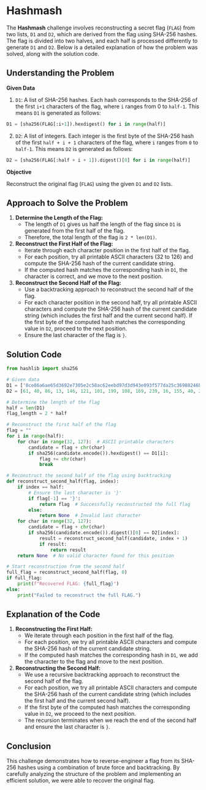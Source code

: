 # Hashmash

The **Hashmash** challenge involves reconstructing a secret flag (`FLAG`) from two lists, `D1` and `D2`, which are derived from the flag using SHA-256 hashes. The flag is divided into two halves, and each half is processed differently to generate `D1` and `D2`. Below is a detailed explanation of how the problem was solved, along with the solution code.

## Understanding the Problem

**Given Data**
1. `D1`: A list of SHA-256 hashes. Each hash corresponds to the SHA-256 of the first `i+1` characters of the flag, where `i` ranges from 0 to `half-1`. This means `D1` is generated as follows:
```python
D1 = [sha256(FLAG[:i+1]).hexdigest() for i in range(half)]
```
2. `D2`: A list of integers. Each integer is the first byte of the SHA-256 hash of the first `half + i + 1` characters of the flag, where `i` ranges from `0` to `half-1`. This means `D2` is generated as follows:
```python
D2 = [sha256(FLAG[:half + i + 1]).digest()[0] for i in range(half)]
```
**Objective**

Reconstruct the original flag (`FLAG`) using the given `D1` and `D2` lists.

## Approach to Solve the Problem
1. **Determine the Length of the Flag:**
    - The length of `D1` gives us half the length of the flag since `D1` is generated from the first half of the flag.
    - Therefore, the total length of the flag is `2 * len(D1)`.
2. **Reconstruct the First Half of the Flag:**
    - Iterate through each character position in the first half of the flag.
    - For each position, try all printable ASCII characters (32 to 126) and compute the SHA-256 hash of the current candidate string.
    - If the computed hash matches the corresponding hash in `D1`, the character is correct, and we move to the next position.
3. **Reconstruct the Second Half of the Flag:**
    - Use a backtracking approach to reconstruct the second half of the flag.
    - For each character position in the second half, try all printable ASCII characters and compute the SHA-256 hash of the current candidate string (which includes the first half and the current second half).
    If the first byte of the computed hash matches the corresponding value in `D2`, proceed to the next position.
    - Ensure the last character of the flag is `}`. 

## Solution Code 
```python
from hashlib import sha256

# Given data
D1 = ['8ce86a6ae65d3692e7305e2c58ac62eebd97d3d943e093f577da25c36988246b', '901a6dbb9f97c74007595dc1901290775e1529ae3f8d9a5640bbe91c4bf41c93', 'dc2a01319c8546410c711a2e401938939cb4814daac73a67c252ca26868400cb', '15f5a3d0069a9ab88cf387c7fcad24a62a224581b38d8ab9352a30abbefb8f64', '78c29bd5820b5cc5eb3b3c92827871e0bcb6c045859258ec40492d983f650baf', 'a13751379a54d556a80871873dc27644b1f0a66da441c461838b101a46d36f92', 'a3b99dd37325ea2c0d5eb60c76e3a39c660d6b5b440b3eafb9dcf5a1717ca344', '231f7a838f5debde215a2e2c74fad32e79e0782f800bfe39b54dcb06ee9892a2', 'd7b0fa0e74ba2014fe5c23c7e28dba562d43a47baeb6f0a0966c6d46d3f7d0a5', 'f40357c3c2ac5f74139ebc29166d92d6480c9a9c0d1376a9c9ef5b6c9c5b8f5b', 'e8bf443ec5b05a828b1217e6508e5737eb90518b310c23e44c4d092a56d48a34', 'f9a509621e4d9af0aef6b628591a01c2c75dc2cb957b52b89f97ae8926beeaa2', '72b8710e6d475eb802a2f0deba7fc37b3379dd597387fc5bd895942f6ac8c5a1', '2a46859282468dce001a26d0ede083f3c2cd8e8c5e17ed88f58e445c5ded64f5', '3e01dc25eb1baafa87dfa38dd077afce7a354b058f62f51c926f2628aebf1d26', '1fece0a3f260b1ce9151d7c16cdb58cad26ffe110f6be3ff270dc5b77010b83d', '684b8cd562d1741c7dd1c3f6ab06f0c9df0473f8431826386d7a65e302ea832e', 'bb7755dab81ab295c56b40975257c526018df0c9647402568768db3be5831dd0', 'd6f718ead48dbcff45ec8f612961b6818b8615b7631daf7942386d8dd7985967', '33797dfa26db72662d5651eb25d4d6510dec5c46c1a623c3c9322859f1c95847', 'bac9ab3ce066098a0bde23768aa113ecaf07803f084efb9fe8e2c7ec05e2fec1', 'e64831491afbb012f377bb58d6f2776813f217c24876d8b6e60688312e38d9b1', '1115f3d57f8d2f23ead7019747225fbf70045edc847fcc47e55b646405bae549', 'ba8e2a06994d0240ee60809bf86df988f1aa740ed4a0211c71fec5875b84ccc5', '5c7880b1dee83f0d7dec570800fc13e9cc557bd914e880c726b7bb6317b54c64', '6caf52846161319fd353c147f4cee1facf8d2506e62b08fb0229a102311e61c7', '72a3a98f3689314fc08db5d8e7a91652e2440898f4ec2bec6897f41e3267a174', 'ee1a111ab87a1e1e4da3962e20df737b6e34044ff274a3e7ae63d4255d6b7594', '03af69e3a8dccbca188b390e11dd38caff5fd70a23bf2c35e3752616818afac1', 'c71f632e1fdee4ee3ef214b1efdb9b6012547a2088fe54f75adca8d3fa55d02b', '5ac663c39cad50e7036a2a2d2527a65a69627476927ed6a405ab166d875e4fa7', 'f1a408975b72a772e98af08827056fb2fdb6c7082d486bd76b4be3929c8bd069', '0f4582100fc61731d946eaf6b288bbb402b925bd383e421ca028f19ff5839eec', '0580bb32ce7c3b941216cff02f3c19d7b0959dcc317787a3b9c0da439d68d4e2', 'fc4b02185991268a8034c0173df1f11404b037039b0d46599d2db886e5deae86', 'c9ce9ec15c04ba72137e2fa70171d2900ed5917938c14ba63d638971c382bfde', '9943e264c931d150eaad0f92da0373f881600fe9c930abc377d123156e501e7d', 'f74fb4aa537513496d3d4dced35c059b372ca2f6acc937d1b5b38a85799309cc', '3668b0c67347d254987491114cf774babd4d77a88a599bb010f2beb92aadf4f6', '56a7b9a211db73bdb2b42c4a54defab2eaa81e21c5c9bc7addff56cd7b637c11', '28aaea9c3e3e74e0b55fd579bfe894e4fd99ded6d3a8e3f802d20e76510a086a', '9798ad79f78c78f9d8e5a649d7e7778dbf305c30ca368f5a4af9b68ac419878b', 'a9cd3b73e792c3657819b900abb1abc7cccac6db40d3ce6c34f6dbaf6335569d', '3456753cc04eeb48a2b046579f171aa7dbfb24313478625408feae9871f4c5ae', '8f88d817c0aadff8876bfc61c16fd815a8c58b52f31eff1ea9906f606ef0099e', 'cf6fcb9e200b7d2fbd01773efb5e6abad96a63826ed380883ce1c5282a630e6e', '84fa03bc6c1d4d3b9ea3a0f16e9c9df5398a01b09161388474839bd53993b5db', 'd0383a2f3359d6382441141d310dd17554372b10b27b38ef9c13557bcd06383e', '7763d89ec6ef546936652b8b8250a0e81b6c3f1490ae1dfbb829f4080129067f', 'fda6a9e2a9ff0f7f3f35f44915eb831b76dcda291cd5b5b2ca95b9b802cdc77a', 'f5943185b2051b78d3cdd9053b6ac24bff2ded1c3359c92efd5eb266c3474496', '86a1a068ba8293987a7264085b6ae932e08d17e37d169ad1925c5d9c22772c59', '5631140684b89df9a779446c01c5e74c1a159005eb2356407099ed0623377164']
D2 = [61, 40, 86, 13, 146, 121, 101, 199, 108, 169, 239, 16, 155, 40, 205, 205, 239, 211, 52, 138, 167, 159, 52, 21, 145, 245, 119, 115, 46, 111, 166, 69, 104, 27, 52, 50, 194, 23, 166, 61, 32, 55, 119, 20, 27, 9, 27, 194, 62, 199, 111, 47, 102]

# Determine the length of the flag
half = len(D1)
flag_length = 2 * half

# Reconstruct the first half of the flag
flag = ""
for i in range(half):
    for char in range(32, 127):  # ASCII printable characters
        candidate = flag + chr(char)
        if sha256(candidate.encode()).hexdigest() == D1[i]:
            flag += chr(char)
            break

# Reconstruct the second half of the flag using backtracking
def reconstruct_second_half(flag, index):
    if index == half:
        # Ensure the last character is '}'
        if flag[-1] == '}':
            return flag  # Successfully reconstructed the full flag
        else:
            return None  # Invalid last character
    for char in range(32, 127):
        candidate = flag + chr(char)
        if sha256(candidate.encode()).digest()[0] == D2[index]:
            result = reconstruct_second_half(candidate, index + 1)
            if result:
                return result
    return None  # No valid character found for this position

# Start reconstruction from the second half
full_flag = reconstruct_second_half(flag, 0)
if full_flag:
    print(f"Recovered FLAG: {full_flag}")
else:
    print("Failed to reconstruct the full FLAG.")
```

## Explanation of the Code
1. **Reconstructing the First Half:**
    - We iterate through each position in the first half of the flag.
    - For each position, we try all printable ASCII characters and compute the SHA-256 hash of the current candidate string.
    - If the computed hash matches the corresponding hash in `D1`, we add the character to the flag and move to the next position.
2. **Reconstructing the Second Half:**
    - We use a recursive backtracking approach to reconstruct the second half of the flag.
    - For each position, we try all printable ASCII characters and compute the SHA-256 hash of the current candidate string (which includes the first half and the current second half).
    - If the first byte of the computed hash matches the corresponding value in `D2`, we proceed to the next position.
    - The recursion terminates when we reach the end of the second half and ensure the last character is `}`.

## Conclusion
This challenge demonstrates how to reverse-engineer a flag from its SHA-256 hashes using a combination of brute force and backtracking. By carefully analyzing the structure of the problem and implementing an efficient solution, we were able to recover the original flag.